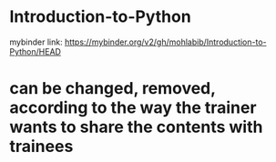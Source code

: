 # Introduction-to-Python
mybinder link: https://mybinder.org/v2/gh/mohlabib/Introduction-to-Python/HEAD

# can be changed, removed, according to the way the trainer wants to share the contents with trainees
